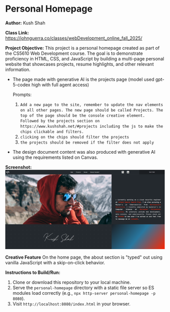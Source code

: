 # Personal Homepage

**Author:** Kush Shah

**Class Link:** https://johnguerra.co/classes/webDevelopment_online_fall_2025/

**Project Objective:**
This project is a personal homepage created as part of the CS5610 Web Development course. The goal is to demonstrate proficiency in HTML, CSS, and JavaScript by building a multi-page personal website that showcases projects, resume highlights, and other relevant information.

- The page made with generative AI is the projects page (model used gpt-5-codex high with full agent access)

  Prompts:
  1. `Add a new page to the site, remember to update the nav elements on all other pages. The new page should be called Projects. The top of the page should be the console creative element. Followed by the projects section on https://www.kushshah.net/#projects including the js to make the chips clickable and filters.`
  2. `clicking on the chips should filter the projects`
  3. `the projects should be removed if the filter does not apply`

- The design document content was also produced with generative AI using the requirements listed on Canvas.

**Screenshot:**
![Screenshot of Personal Homepage](assets/screenshot-home.png)

**Creative Feature**
On the home page, the about section is "typed" out using vanilla JavaScript with a skip-on-click behavior.

**Instructions to Build/Run:**
1. Clone or download this repository to your local machine.
2. Serve the `personal-homepage` directory with a static file server so ES modules load correctly (e.g., `npx http-server personal-homepage -p 8080`).
3. Visit `http://localhost:8080/index.html` in your browser.
